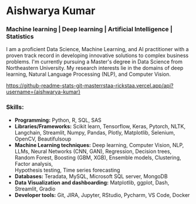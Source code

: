 # Aishwarya Kumar 
 
### Machine learning | Deep learning | Artificial Intelligence | Statistics

I am a proficient Data Science, Machine Learning, and AI practitioner with a proven track record in developing innovative solutions to complex business problems. I'm currently pursuing a Master's degree in Data Science from Northeastern University. My research interests lie in the domains of deep learning, Natural Language Processing (NLP), and Computer Vision.

https://github-readme-stats-git-masterrstaa-rickstaa.vercel.app/api?username={aishwarya-kumar}

### Skills:

- **Programming:** Python, R, SQL, SAS
 - **Libraries/Frameworks:** Scikit learn, Tensorflow, Keras, Pytorch, NLTK, Langchain, Streamlit, Numpy, Pandas, Plotly, Matplotlib, Selenium, OpenCV, Beautifulsoup
 - **Machine Learning techniques:** Deep learning, Computer Vision, NLP, LLMs, Neural Networks (CNN, GAN), Regression, Decision trees, Random Forest, Boosting (GBM, XGB), Ensemble models, Clustering, Factor analysis,        
                                    Hypothesis testing, Time series forecasting
 - **Databases:** Teradata, MySQL, Microsoft SQL server, MongoDB
 - **Data Visualization and dashboarding:** Matplotlib, ggplot, Dash, Streamlit, Gradio
 - **Developer tools:** Git, JIRA, Jupyter, RStudio, Pycharm, VS Code, Docker

<!---
aishwarya-kumar/aishwarya-kumar is a ✨ special ✨ repository because its `README.md` (this file) appears on your GitHub profile.
You can click the Preview link to take a look at your changes.
--->
